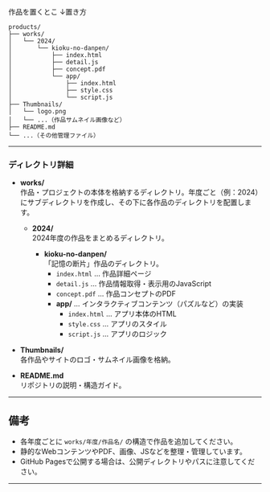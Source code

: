 作品を置くとこ
↓置き方
```
products/
├── works/
│   └── 2024/
│       └── kioku-no-danpen/
│           ├── index.html
│           ├── detail.js
│           ├── concept.pdf
│           └── app/
│               ├── index.html
│               ├── style.css
│               └── script.js
├── Thumbnails/
│   └── logo.png
│   └── ...（作品サムネイル画像など）
├── README.md
└── ...（その他管理ファイル）
```

---

### ディレクトリ詳細

- **works/**  
  作品・プロジェクトの本体を格納するディレクトリ。年度ごと（例：2024）にサブディレクトリを作成し、その下に各作品のディレクトリを配置します。

  - **2024/**  
    2024年度の作品をまとめるディレクトリ。

    - **kioku-no-danpen/**  
      「記憶の断片」作品のディレクトリ。  
      - `index.html` … 作品詳細ページ  
      - `detail.js` … 作品情報取得・表示用のJavaScript  
      - `concept.pdf` … 作品コンセプトのPDF  
      - **app/** … インタラクティブコンテンツ（パズルなど）の実装
        - `index.html` … アプリ本体のHTML
        - `style.css` … アプリのスタイル
        - `script.js` … アプリのロジック

- **Thumbnails/**  
  各作品やサイトのロゴ・サムネイル画像を格納。

- **README.md**  
  リポジトリの説明・構造ガイド。

---

## 備考

- 各年度ごとに `works/年度/作品名/` の構造で作品を追加してください。
- 静的なWebコンテンツやPDF、画像、JSなどを整理・管理しています。
- GitHub Pagesで公開する場合は、公開ディレクトリやパスに注意してください。

---
```

